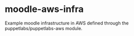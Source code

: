# moodle-aws-infra
Example moodle infrastructure in AWS defined through the puppetlabs/puppetlabs-aws module.
